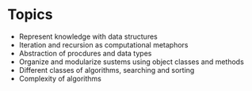 # Topics

* Represent knowledge with data structures
* Iteration and recursion as computational metaphors
* Abstraction of procdures and data types
* Organize and modularize sustems using object classes and methods
* Different classes of algorithms, searching and sorting
* Complexity of algorithms
